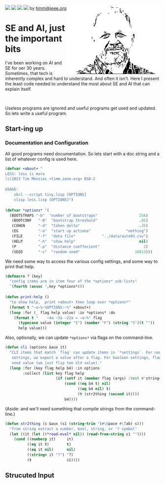 <img src="https://img.shields.io/badge/tests-passing-green"> <img
src="https://img.shields.io/badge/sbcl-2.3-orange"> <img 
src="https://img.shields.io/badge/purpose-se--ai-pink"> <img 
src="https://img.shields.io/badge/platform-osx,linux-9cf"> by
<a href="mailto:timm@ieee.org">timm@ieee.org</a>
<img align=right width=300 src="/etc/img/dots4.png">
<h1>SE and AI, just the important bits</h1>
<p>I've been working on AI and SE for oer 30 years.
Sometimes, that tech is inherently complex and hard to understand.
And often it isn't. Here I present the least code needed to
understand  the most about SE and AI that can explain itself.
  </p><br clear=all>

Useless programs are ignored and useful programs get used and updated. 
So lets write a useful program.

## Start-ing up
### Documentation and Configuration
All good programs need documentation. So lets start with a doc string
and a list of whatever config is used here.

```lisp <less about>
(defvar +about+ "
LESS: less is more
(c)2023 Tim Menzies <timm.ieee.org> BSD-2
  
USAGE:
    sbcl --script tiny.lisp [OPTIONS]
    clisp less.lisp [OPTIONS]")

(defvar *options* '(
  (BOOTSTRAPS "-b"  "number of bootstraps"                   256)
   (BOOTCONF   "-B"  "bootstrap threshold"                   .05) 
   (COHEN      "-d"  "Cohen delta"                           .35)
   (EG         "-e"  "start up actions"                "nothing")
   (FILE       "-f"  "data file"            "../data/auto93.csv")
   (HELP       "-h"  "show help"                             nil)
   (P          "-p"  "distance coeffecient"                    2)
   (SEED       "-s"  "random seed"                         10013)))
```

We need some way to access the various config settings, and some way to print that help.

```lisp <less help>
(defmacro ? (key) 
  "config items are in item four of the *options* sub-lists" 
  `(fourth (assoc ',key *options*)))

(defun print-help ()
  "to show help,  print +about+ then loop over *options*"
  (format t "~a~%~%OPTIONS:~%" +about+)
  (loop :for (_ flag help value) :in *options* :do
    (format t "    ~4a ~3a ~22a = ~a~%" flag 
      (typecase value (integer "I") (number "F") (string "S")(t ""))
      help value)))
```

Also, optionally,  we can update `*options*`  via flags on the command-line.

```lisp <less cli>
(defun cli (options &aux it)
  "CLI items that match `flag` can update items in `*settings`. For non-boolean
   settings, we expect a value after a flag. For boolean settings, flags do not
   need value (we just flip toe old value)."
  (loop :for (key flag help b4) :in options 
        :collect (list key flag help
                       (if (setf it (member flag (args) :test #'string=))
                           (cond ((eq b4 t) nil)
                                 ((eq b4 nil) t)
                                 (t (str2thing (second it))))
                           b4))))
```

(Aside: and we'll need something that compile strings from the command-line.)

```lisp <less coerce>
(defun str2thing (s &aux (s1 (string-trim '(#\Space #\Tab) s)))
  "from string extract a number, bool, string, or '? symbol"
  (let ((it (let ((*read-eval* nil)) (read-from-string s1 ""))))
    (cond ((numberp it)     it)
          ((eq it t)        t)
          ((eq it nil)      nil)
          ((string= it "?") '?)
          (t                s1))))
```

## Strucuted Input

